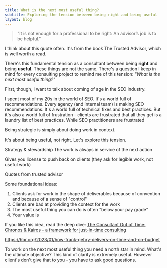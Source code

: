 ```yaml
---
title: What is the next most useful thing?
subtitle: Exploring the tension between being right and being useful
layout: blog
---
```


> “It is not enough for a professional to be right: An advisor’s job is to be helpful."

I think about this quote often. It's from the book The Trusted Advisor, which is well worth a read.

There's this fundamental tension as a consultant between being **right** and being **useful**. These things are not the same. There's a question I keep in mind for every consulting project to remind me of this tension: *"What is the next most useful thing?"*

First, though, I want to talk about coming of age in the SEO industry.

I spent most of my 20s in the world of SEO. It's a world full of recommendations. Every agency (and internal team) is making SEO recommendations. It's a world full of technical fixes and best practices. But it's also a world full of frustration - clients are frustrated that all they get is a laundry list of best practices. While SEO practitioners are frustrated 

Being strategic is simply about doing work in context. 

It's about being useful, not right. Let's explore this tension.

Strategy & stewardship
The work is always in service of the next action

Gives you license to push back on clients (they ask for legible work, not useful work)

Quotes from trusted advisor


Some foundational ideas:

1) Clients ask for work in the shape of deliverables because of convention and because of a sense of "control"
2) Clients are bad at providing the context for the work
3) The most useful thing you can do is often "below your pay grade"
4) Your value is 



If you like this idea, read the deep dive: [The Consultant Out of Time: Chronos & Kairos - a framework for just-in-time consulting](https://tomcritchlow.com/2021/01/26/kairos/)

https://hbr.org/2023/01/how-frank-gehry-delivers-on-time-and-on-budget

To work on the next most useful thing you need a north star in mind. What's the ultimate objective? This kind of clarity is extremely useful. However client's don't give that to you - you have to ask good questions.